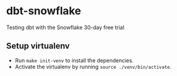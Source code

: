 # dbt-snowflake
Testing dbt with the Snowflake 30-day free trial


## Setup virtualenv

* Run `make init-venv` to install the dependencies.
* Activate the virtualenv by running `source ./venv/bin/activate`.

